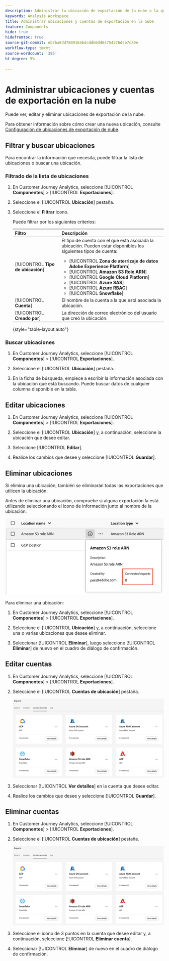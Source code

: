 ```yaml
---
description: Administrar la ubicación de exportación de la nube a la que se pueden enviar los datos del Customer Journey Analytics
keywords: Analysis Workspace
title: Administrar ubicaciones y cuentas de exportación en la nube
feature: Components
hide: true
hidefromtoc: true
source-git-commit: eb7ba8dd7809164bdcddb0d484754376d5b7ca9e
workflow-type: tm+mt
source-wordcount: '385'
ht-degree: 5%

---
```


# Administrar ubicaciones y cuentas de exportación en la nube

Puede ver, editar y eliminar ubicaciones de exportación de la nube.

Para obtener información sobre cómo crear una nueva ubicación, consulte [Configuración de ubicaciones de exportación de nube](/help/components/exports/cloud-export-locations.md).

## Filtrar y buscar ubicaciones

Para encontrar la información que necesita, puede filtrar la lista de ubicaciones o buscar una ubicación.

### Filtrado de la lista de ubicaciones

1. En Customer Journey Analytics, seleccione [!UICONTROL **Componentes**] > [!UICONTROL **Exportaciones**].

1. Seleccione el [!UICONTROL **Ubicación**] pestaña.

1. Seleccione el **Filtrar** icono.

   <!-- add screenshot -->

   Puede filtrar por los siguientes criterios:

   | Filtro | Descripción |
   |---------|----------|
   | [!UICONTROL **Tipo de ubicación**]<!--should this be changed to Account type?--> | El tipo de cuenta con el que está asociada la ubicación. Pueden estar disponibles los siguientes tipos de cuenta: <ul><li>[!UICONTROL **Zona de aterrizaje de datos Adobe Experience Platform**]</li><li>[!UICONTROL **Amazon S3 Role ARN**]</li><li>[!UICONTROL **Google Cloud Platform**]</li><li>[!UICONTROL **Azure SAS**]</li><li>[!UICONTROL **Azure RBAC**]</li><li>[!UICONTROL **Snowflake**]</li></ul> |
   | [!UICONTROL **Cuenta**] | El nombre de la cuenta a la que está asociada la ubicación. |
   | [!UICONTROL **Creado por**] | La dirección de correo electrónico del usuario que creó la ubicación. |

   {style="table-layout:auto"}

### Buscar ubicaciones

1. En Customer Journey Analytics, seleccione [!UICONTROL **Componentes**] > [!UICONTROL **Exportaciones**].

1. Seleccione el [!UICONTROL **Ubicación**] pestaña.

1. En la ficha de búsqueda, empiece a escribir la información asociada con la ubicación que está buscando. Puede buscar datos de cualquier columna disponible en la tabla.

## Editar ubicaciones

1. En Customer Journey Analytics, seleccione [!UICONTROL **Componentes**] > [!UICONTROL **Exportaciones**].

1. Seleccione el [!UICONTROL **Ubicación**] y, a continuación, seleccione la ubicación que desee editar.

   <!-- add screenshot? -->

1. Seleccione [!UICONTROL **Editar**].

1. Realice los cambios que desee y seleccione [!UICONTROL **Guardar**].

## Eliminar ubicaciones

Si elimina una ubicación, también se eliminarán todas las exportaciones que utilicen la ubicación.

Antes de eliminar una ubicación, compruebe si alguna exportación la está utilizando seleccionando el icono de información junto al nombre de la ubicación.

![exportaciones conectadas](assets/location-connected-exports.png)

Para eliminar una ubicación:

1. En Customer Journey Analytics, seleccione [!UICONTROL **Componentes**] > [!UICONTROL **Exportaciones**].

1. Seleccione el [!UICONTROL **Ubicación**] y, a continuación, seleccione una o varias ubicaciones que desee eliminar.

   <!-- add screenshot? -->

1. Seleccionar [!UICONTROL **Eliminar**], luego seleccione [!UICONTROL **Eliminar**] de nuevo en el cuadro de diálogo de confirmación.

## Editar cuentas

1. En Customer Journey Analytics, seleccione [!UICONTROL **Componentes**] > [!UICONTROL **Exportaciones**].

1. Seleccione el [!UICONTROL **Cuentas de ubicación**] pestaña.

   ![Página Cuentas](assets/account-page.png)

1. Seleccionar [!UICONTROL **Ver detalles**] en la cuenta que desee editar.

1. Realice los cambios que desee y seleccione [!UICONTROL **Guardar**].

## Eliminar cuentas

1. En Customer Journey Analytics, seleccione [!UICONTROL **Componentes**] > [!UICONTROL **Exportaciones**].

1. Seleccione el [!UICONTROL **Cuentas de ubicación**] pestaña.

   ![Página Cuentas](assets/account-page.png)

1. Seleccione el icono de 3 puntos en la cuenta que desee editar y, a continuación, seleccione [!UICONTROL **Eliminar cuenta**].

1. Seleccionar [!UICONTROL **Eliminar**] de nuevo en el cuadro de diálogo de confirmación.
